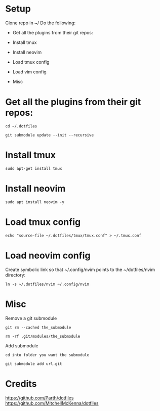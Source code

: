 # Setup
Clone repo in ~/
Do the following:
- Get all the plugins from their git repos:
- Install tmux
- Install neovim
- Load tmux config

- Load vim config
- Misc


# Get all the plugins from their git repos:

`cd ~/.dotfiles`

`git submodule update --init --recursive`

# Install tmux
`sudo apt-get install tmux`

# Install neovim

`sudo apt install neovim -y`

# Load tmux config

`echo "source-file ~/.dotfiles/tmux/tmux.conf" > ~/.tmux.conf`

# Load neovim config

Create symbolic link so that ~/.config/nvim points to the ~/dotfiles/nvim directory:

`ln -s ~/.dotfiles/nvim ~/.config/nvim`

# Misc

Remove a git submodule

`git rm --cached the_submodule`

`rm -rf .git/modules/the_submodule`

Add submodule

`cd into folder you want the submodule`

`git submodule add url.git`

# Credits
https://github.com/Parth/dotfiles
https://github.com/MitchellMcKenna/dotfiles
